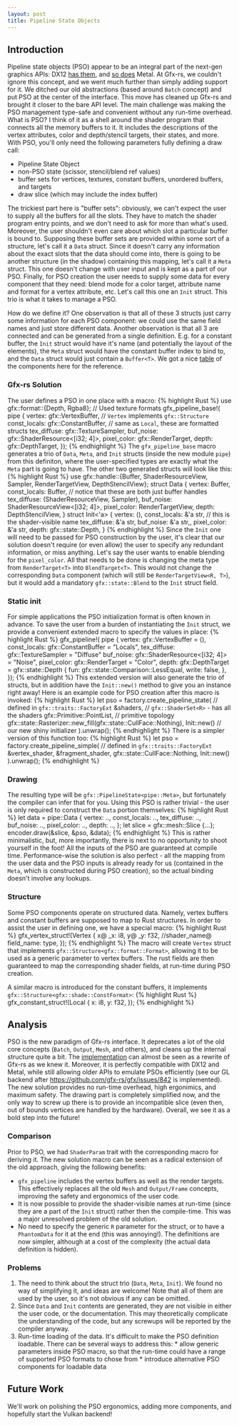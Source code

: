 ```yaml
---
layout: post
title: Pipeline State Objects
---
```


## Introduction

Pipeline state objects (PSO) appear to be an integral part of the next-gen graphics APIs: DX12 [has them](https://msdn.microsoft.com/en-us/library/windows/desktop/dn899196%28v=vs.85%29.aspx), and [so does](https://developer.apple.com/library/ios/documentation/Metal/Reference/MTLRenderPipelineState_Ref/index.html) Metal. At Gfx-rs, we couldn't ignore this concept, and we went much further than simply adding support for it. We ditched our old abstractions (based around `Batch` concept) and put PSO at the center of the interface. This move has cleaned up Gfx-rs and brought it closer to the bare API level. The main challenge was making the PSO management type-safe and convenient without any run-time overhead.
What is PSO? I think of it as a shell around the shader program that connects all the memory buffers to it. It includes the descriptions of the vertex attributes, color and depth/stencil targets, their states, and more. With PSO, you'll only need the following parameters fully defining a draw call:
 - Pipeline State Object
 - non-PSO state (scissor, stencil/blend ref values)
 - buffer sets for vertices, textures, constant buffers, unordered buffers, and targets
 - draw slice (which may include the index buffer)

The trickiest part here is "buffer sets": obviously, we can't expect the user to supply all the buffers for all the slots. They have to match the shader program entry points, and we don't need to ask for more than what's used. Moreover, the user shouldn't even care about which slot a particular buffer is bound to. Supposing these buffer sets are provided within some sort of a structure, let's call it a `Data` struct. Since it doesn't carry any information about the exact slots that the data should come into, there is going to be another structure (in the shadow) containing this mapping, let's call it a `Meta` struct. This one doesn't change with user input and is kept as a part of our PSO. Finally, for PSO creation the user needs to supply some data for every component that they need: blend mode for a color target, attribute name and format for a vertex attribute, etc. Let's call this one an `Init` struct. This trio is what it takes to manage a PSO.

How do we define it? One observation is that all of these 3 structs just carry some information for each PSO component: we could use the same field names and just store different data. Another observation is that all 3 are connected and can be generated from a single definition. E.g. for a constant buffer, the `Init` struct would have it's name (and potentially the layout of the elements), the `Meta` struct would have the constant buffer index to bind to, and the `Data` struct would just contain a `Buffer<T>`. We got a nice [table](https://github.com/gfx-rs/gfx/pull/828#issuecomment-160241713) of the components here for the reference.

### Gfx-rs Solution
The user defines a PSO in one place with a macro:
{% highlight Rust %}
use gfx::format::{Depth, Rgba8}; // Used texture formats
gfx_pipeline_base!( pipe {
    vertex: gfx::VertexBuffer<Vertex>,  // `Vertex` implements `gfx::Structure`
    const_locals: gfx::ConstantBuffer<Local>, // same as `Local`, these are formatted structs
    tex_diffuse: gfx::TextureSampler<Rgba8>,
    buf_noise: gfx::ShaderResource<[i32; 4]>,
    pixel_color: gfx::RenderTarget<Rgba8>,
    depth: gfx::DepthTarget<Depth>,
});
{% endhighlight %}
The `gfx_pipeline_base` macro generates a trio of `Data`, `Meta`, and `Init` structs (inside the new module `pipe`) from this definiton, where the user-specified types are exactly what the `Meta` part is going to have. The other two generated structs will look like this:
{% highlight Rust %}
use gfx::handle::{Buffer, ShaderResourceView, Sampler, RenderTargetView, DepthStencilView};
struct Data {
    vertex: Buffer<Vertex>,
    const_locals: Buffer<Local>, // notice that these are both just buffer handles
    tex_diffuse: (ShaderResourceView<Rgba8>, Sampler),
    buf_noise: ShaderResourceView<[i32; 4]>,
    pixel_color: RenderTargetView<Rgba8>,
    depth: DepthStencilView<Depth>,
}
struct Init<'a> {
    vertex: (),
    const_locals: &'a str, // this is the shader-visible name
    tex_diffuse: &'a str,
    buf_noise: &'a str,,
    pixel_color: &'a str,
    depth: gfx::state::Depth,
}
{% endhighlight %}
Since the `Init` one will need to be passed for PSO construction by the user, it's clear that our solution doesn't require (or even allow) the user to specify any redundant information, or miss anything. Let's say the user wants to enable blending for the `pixel_color`. All that needs to be done is changing the meta type from `RenderTarget<T>` into `BlendTarget<T>`. This would not change the corresponding `Data` component (which will still be `RenderTargetView<R, T>`), but it would add a mandatory `gfx::state::Blend` to the `Init` struct field.

### Static init
For simple applications the PSO initialization format is often known in advance. To save the user from a burden of instantiating the `Init` struct, we provide a convenient extended macro to specify the values in place:
{% highlight Rust %}
gfx_pipeline!( pipe {
    vertex: gfx::VertexBuffer<Vertex> = (),
    const_locals: gfx::ConstantBuffer<Local> = "Locals",
    tex_diffuse: gfx::TextureSampler<Rgba8> = "Diffuse"
    buf_noise: gfx::ShaderResource<[i32; 4]> = "Noise",
    pixel_color: gfx::RenderTarget<Rgba8> = "Color",
    depth: gfx::DepthTarget<Depth> = gfx::state::Depth {
        fun: gfx::state::Comparison::LessEqual,
        write: false,
    },
});
{% endhighlight %}
This extended version will also generate the trio of structs, but in addition have the `Init::new()` method to give you an instance right away! Here is an example code for PSO creation after this macro is invoked:
{% highlight Rust %}
    let pso = factory.create_pipeline_state( // defined in `gfx::traits::FactoryExt`
        &shaders, // `gfx::ShaderSet<R>` - has all the shaders
        gfx::Primitive::PointList, // primitive topology
        gfx::state::Rasterizer::new_fill(gfx::state::CullFace::Nothing),
        Init::new() // our new shiny initializer
    ).unwrap();
{% endhighlight %}
There is a simpler version of this function too:
{% highlight Rust %}
    let pso = factory.create_pipeline_simple( // defined in `gfx::traits::FactoryExt`
        &vertex_shader, &fragment_shader,
        gfx::state::CullFace::Nothing, Init::new()
    ).unwrap();
{% endhighlight %}

### Drawing
The resulting type will be `gfx::PipelineState<pipe::Meta>`, but fortunately the compiler can infer that for you. Using this PSO is rather trivial - the user is only required to construct the `Data` portion themselves:
{% highlight Rust %}
    let data = pipe::Data {
        vertex: .., const_locals: ..,
        tex_diffuse: .., buf_noise: ..,
        pixel_color: .., depth: ..,
    };
    let slice = gfx::mesh::Slice {...};
    encoder.draw(&slice, &pso, &data);
{% endhighlight %}
This is rather minimalistic, but, more importantly, there is next to no opportunity to shoot yourself in the foot! All the inputs of the PSO are guaranteed at compile time. Performance-wise the solution is also perfect - all the mapping from the user data and the PSO inputs is already ready for us (contained in the `Meta`, which is constructed during PSO creation), so the actual binding doesn't involve any lookups.

### Structure
Some PSO components operate on structured data. Namely, vertex buffers and constant buffers are supposed to map to Rust structures. In order to assist the user in defining one, we have a special macro:
{% highlight Rust %}
gfx_vertex_struct!(Vertex {
    x@ _x: i8,
    y@ _y: f32,
    //shader_name@ field_name: type,
});
{% endhighlight %}
The macro will create `Vertex` struct that implements `gfx::Structure<gfx::format::Format>`, allowing it to be used as a generic parameter to vertex buffers. The rust fields are then guaranteed to map the corresponding shader fields, at run-time during PSO creation.

A similar macro is introduced for the constant buffers, it implements `gfx::Structure<gfx::shade::ConstFormat>`:
{% highlight Rust %}
gfx_constant_struct!(Local {
    x: i8,
    y: f32,
});
{% endhighlight %}

## Analysis
PSO is the new paradigm of Gfx-rs interface. It deprecates a lot of the old core concepts (`Batch`, `Output`, `Mesh`, and others), and cleans up the internal structure quite a bit. The [implementation](https://github.com/gfx-rs/gfx/pull/828) can almost be seen as a rewrite of Gfx-rs as we knew it. Moreover, it is perfectly compatible with DX12 and Metal, while still allowing older APIs to emulate PSOs efficiently (see our GL backend after https://github.com/gfx-rs/gfx/issues/842 is implemented).
The new solution provides no run-time overhead, high ergonimics, and maximum safety. The drawing part is completely simplified now, and the only way to screw up there is to provide an incompatible slice (even then, out of bounds vertices are handled by the hardware). Overall, we see it as a bold step into the future!

### Comparison
Prior to PSO, we had `ShaderParam` trait with the corresponding macro for deriving it. The new solution macro can be seen as a radical extension of the old approach, giving the following benefits:
  * `gfx_pipeline` includes the vertex buffers as well as the render targets. This effectively replaces all the old `Mesh` and `Output/Frame` concepts, improving the safety and ergonomics of the user code.
  * It is now possible to provide the shader-visible names at run-time (since they are a part of the `Init` struct) rather then the compile-time. This was a major unresolved problem of the old solution.
  * No need to specify the generic `R` parameter for the struct, or to have a `PhantomData` for it at the end (this was annoying!). The definitions are now simpler, although at a cost of the complexity (the actual data definition is hidden).

### Problems
  1. The need to think about the struct trio (`Data`, `Meta`, `Init`). We found no way of simplifying it, and ideas are welcome! Note that all of them are used by the user, so it's not obvious if any can be omitted.
  2. Since `Data` and `Init` contents are generated, they are not visible in either the user code, or the documentation. This may theoretically complicate the understanding of the code, but any screwups will be reported by the compiler anyway.
  3. Run-time loading of the data. It's difficult to make the PSO definition loadable. There can be several ways to address this:
    * allow generic parameters inside PSO macro, so that the run-time could have a range of supported PSO formats to chose from
    * introduce alternative PSO components for loadable data

## Future Work
We'll work on polishing the PSO ergonomics, adding more components, and hopefully start the Vulkan backend!
